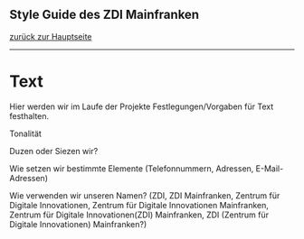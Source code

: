 ## Style Guide des ZDI Mainfranken
[zurück zur Hauptseite](Readme.md)

---

# Text
Hier werden wir im Laufe der Projekte Festlegungen/Vorgaben für Text festhalten.

Tonalität

Duzen oder Siezen wir?

Wie setzen wir bestimmte Elemente (Telefonnummern, Adressen, E-Mail-Adressen)

Wie verwenden wir unseren Namen? (ZDI, ZDI Mainfranken, Zentrum für Digitale Innovationen, Zentrum für Digitale Innovationen Mainfranken, Zentrum für Digitale Innovationen(ZDI) Mainfranken, ZDI (Zentrum für Digitale Innovationen) Mainfranken?)